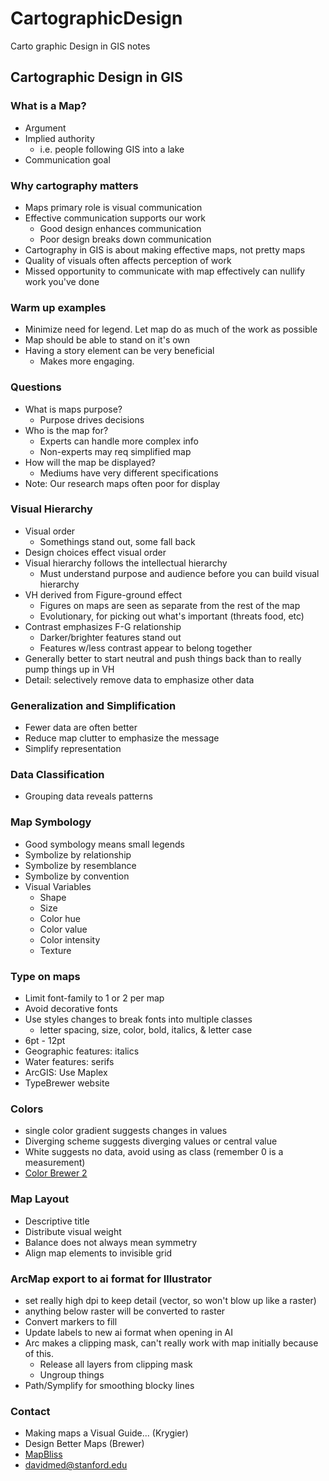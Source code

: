 CartographicDesign
==================

Carto graphic Design in GIS notes

## Cartographic Design in GIS

### What is a Map?
* Argument
* Implied authority
    * i.e. people following GIS into a lake
* Communication goal

### Why cartography matters
* Maps primary role is visual communication
* Effective communication supports our work
    * Good design enhances communication
    * Poor design breaks down communication
* Cartography in GIS is about making effective maps, not pretty maps
* Quality of visuals often affects perception of work
* Missed opportunity to communicate with map effectively can nullify work you've done

### Warm up examples
* Minimize need for legend. Let map do as much of the work as possible
* Map should be able to stand on it's own
* Having a story element can be very beneficial
    * Makes more engaging.

### Questions
* What is maps purpose?
    * Purpose drives decisions
* Who is the map for?
    * Experts can handle more complex info
    * Non-experts may req simplified map
* How will the map be displayed?
    * Mediums have very different specifications
* Note: Our research maps often poor for display

### Visual Hierarchy
* Visual order
    * Somethings stand out, some fall back
* Design choices effect visual order
* Visual hierarchy follows the intellectual hierarchy
    * Must understand purpose and audience before you can build visual hierarchy
* VH derived from Figure-ground effect
    * Figures on maps are seen as separate from the rest of the map
    * Evolutionary, for picking out what's important (threats food, etc)
* Contrast emphasizes F-G relationship
    * Darker/brighter features stand out
    * Features w/less contrast appear to belong together
* Generally better to start neutral and push things back than to really pump things up in VH
* Detail: selectively remove data to emphasize other data

### Generalization and Simplification
* Fewer data are often better
* Reduce map clutter to emphasize the message
* Simplify representation

### Data Classification
* Grouping data reveals patterns

### Map Symbology
* Good symbology means small legends
* Symbolize by relationship
* Symbolize by resemblance
* Symbolize by convention
* Visual Variables
    * Shape
    * Size 
    * Color hue
    * Color value
    * Color intensity
    * Texture

### Type on maps
* Limit font-family to 1 or 2 per map
* Avoid decorative fonts
* Use styles changes to break fonts into multiple classes
    * letter spacing, size, color, bold, italics, & letter case
* 6pt - 12pt
* Geographic features: italics
* Water features: serifs
* ArcGIS: Use Maplex
* TypeBrewer website

### Colors
* single color gradient suggests changes in values
* Diverging scheme suggests diverging values or central value
* White suggests no data, avoid using as class (remember 0 is a measurement)
* [Color Brewer 2](colorbrewer2.org)

### Map Layout
* Descriptive title
* Distribute visual weight
* Balance does not always mean symmetry
* Align map elements to invisible grid

### ArcMap export to ai format for Illustrator
* set really high dpi to keep detail (vector, so won't blow up like a raster)
* anything below raster will be converted to raster
* Convert markers to fill
* Update labels to new ai format when opening in AI
* Arc makes a clipping mask, can't really work with map initially because of this.
    * Release all layers from clipping mask
    * Ungroup things
* Path/Symplify for smoothing blocky lines

### Contact
* Making maps a Visual Guide... (Krygier)
* Design Better Maps (Brewer)
* [MapBliss](mapbliss.com)
* davidmed@stanford.edu
